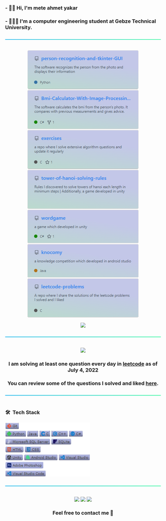 
### - 🖐🏼 Hi, I'm mete ahmet yakar
### - 👨🏽‍💻 I'm a computer engineering student at Gebze Technical University.

<p align="center"> 
  <a href="#">
    <img src="https://github.com/meteahmetyakar/meteahmetyakar/blob/main/images/line.png"/>
    <br></br>
  </a>
</p> 

<p align="center"> 
  <a href="https://github.com/meteahmetyakar/person-recognition-and-tkinter-GUI">
    <img src="https://github.com/meteahmetyakar/meteahmetyakar/blob/main/images/person-rec-tkinter.png"/>
  </a>
  
  <a href="https://github.com/meteahmetyakar/Bmi-Calculator-With-Image-Processing">
    <img src="https://github.com/meteahmetyakar/meteahmetyakar/blob/main/images/bmi-calc.png"/>
  </a>
  
   <a href="https://github.com/meteahmetyakar/exercises">
    <img src="https://github.com/meteahmetyakar/meteahmetyakar/blob/main/images/exercises.png"/>
  </a>
  
   <a href="https://github.com/meteahmetyakar/tower-of-hanoi-solving-rules">
    <img src="https://github.com/meteahmetyakar/meteahmetyakar/blob/main/images/tower-of-hanoi.png"/>
  </a>
  
  <a href="https://github.com/meteahmetyakar/wordgame">
    <img src="https://github.com/meteahmetyakar/meteahmetyakar/blob/main/images/wordgame.png"/>
  </a>
  
  <a href="https://github.com/meteahmetyakar/knocomy">
    <img src="https://github.com/meteahmetyakar/meteahmetyakar/blob/main/images/knocomy.png"/>
  </a>
  
  <a href="https://github.com/meteahmetyakar/leetcode-problems">
    <img src="https://github.com/meteahmetyakar/meteahmetyakar/blob/main/images/leetcode-problems.png"/>
  </a>
  
</p> 

<p align="center"> 
  <a href="#">
    <img src="https://github-readme-stats.vercel.app/api/top-langs/?username=meteahmetyakar&hide=css,html,makefile&langs_count_private=true&cache_seconds=86400&bg_color=82%,c3c7e8,c3c7e8,a9ff99&card_width=805"/>
  </a>
</p> 

<p align="center"> 
  <a href="#">
    <img src="https://github.com/meteahmetyakar/meteahmetyakar/blob/main/images/line.png"/>
    <br></br>
  </a>
</p> 

<p align="center"> 
  <a href = "https://leetcode.com/meteahmetyakar/">
    <img src="https://leetcard.jacoblin.cool/meteahmetyakar?theme=unicorn&font=Almarai"/>
  </a>
  <h3 align="center">I am solving at least one question every day in <a href="https://leetcode.com/meteahmetyakar/">leetcode</a> as of July 4, 2022</h3>
  <h3 align="center">You can review some of the questions I solved and liked <a href="https://github.com/meteahmetyakar/leetcode-problems">here</a>.</h3>
  
</p> 

<p align="center"> 
  <a href="#">
    <img src="https://github.com/meteahmetyakar/meteahmetyakar/blob/main/images/line.png"/>
    <br></br>
  </a>
</p> 

### 🛠 &nbsp;Tech Stack
<a href="#">
  <img src="https://github.com/meteahmetyakar/meteahmetyakar/blob/main/images/techs.png" width = 275 height = 175/>
</a>

<p align="center"> 
   <a href="#">
    <img src="https://github.com/meteahmetyakar/meteahmetyakar/blob/main/images/line.png"/>
    <br></br>
  </a>
</p> 


<p align="center"> 
  <a href="https://www.linkedin.com/in/meteahmetyakar/"><img src="https://img.shields.io/badge/LinkedIn-0077B5?style=for-the-badge&logo=linkedin&logoColor=white"></a>
  <a href="mailto:meteahmetyakar@gmail.com"><img src="https://img.shields.io/badge/Gmail-D14836?style=for-the-badge&logo=gmail&logoColor=white"></a>
  <a href="https://meteahmetyakar.github.io/"><img src="https://img.shields.io/badge/website-000000?style=for-the-badge&logo=About.me&logoColor=white&color=aeb4e6"></a>
</p>
 
<h3 align="center">Feel free to contact me 🧭</h3>

